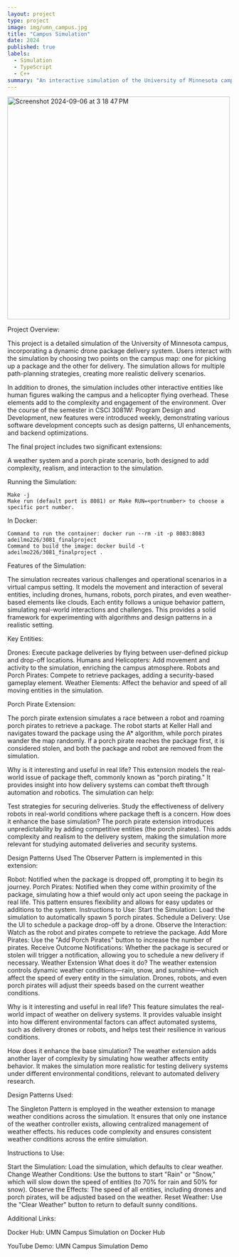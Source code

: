 ```yaml
---
layout: project
type: project
image: img/umn_campus.jpg
title: "Campus Simulation"
date: 2024
published: true
labels:
  - Simulation
  - TypeScript
  - C++
summary: "An interactive simulation of the University of Minnesota campus, featuring drone deliveries, weather effects, and a 'porch pirate' extension, designed to explore real-world automation and security challenges."
---
```




<div class="text-center p-4">
  <img width="500px" alt="Screenshot 2024-09-06 at 3 18 47 PM" src="https://github.com/user-attachments/assets/60f9d844-82bf-441d-bc5e-5b3b72a6c139">
</div>


Project Overview:

This project is a detailed simulation of the University of Minnesota campus, incorporating a dynamic drone package delivery system. Users interact with the simulation by choosing two points on the campus map: one for picking up a package and the other for delivery. The simulation allows for multiple path-planning strategies, creating more realistic delivery scenarios.

In addition to drones, the simulation includes other interactive entities like human figures walking the campus and a helicopter flying overhead. These elements add to the complexity and engagement of the environment. Over the course of the semester in CSCI 3081W: Program Design and Development, new features were introduced weekly, demonstrating various software development concepts such as design patterns, UI enhancements, and backend optimizations.

The final project includes two significant extensions: 

A weather system and a porch pirate scenario, both designed to add complexity, realism, and interaction to the simulation.

Running the Simulation: 

	Make -j
	Make run (default port is 8081) or Make RUN=<portnumber> to choose a specific port number. 
 
In Docker:

	Command to run the container: docker run --rm -it -p 8083:8083 adeilmo226/3081_finalproject
	Command to build the image: docker build -t adeilmo226/3081_finalproject .

Features of the Simulation:

The simulation recreates various challenges and operational scenarios in a virtual campus setting. It models the movement and interaction of several entities, including drones, humans, robots, porch pirates, and even weather-based elements like clouds. Each entity follows a unique behavior pattern, simulating real-world interactions and challenges. This provides a solid framework for experimenting with algorithms and design patterns in a realistic setting.

Key Entities:
	
Drones: Execute package deliveries by flying between user-defined pickup and drop-off locations.
Humans and Helicopters: Add movement and activity to the simulation, enriching the campus atmosphere.
Robots and Porch Pirates: Compete to retrieve packages, adding a security-based gameplay element.
Weather Elements: Affect the behavior and speed of all moving entities in the simulation.


Porch Pirate Extension:

The porch pirate extension simulates a race between a robot and roaming porch pirates to retrieve a package. The robot starts at Keller Hall and navigates toward the package using the A* algorithm, while porch pirates wander the map randomly. If a porch pirate reaches the package first, it is considered stolen, and both the package and robot are removed from the simulation.

Why is it interesting and useful in real life?
This extension models the real-world issue of package theft, commonly known as "porch pirating." It provides insight into how delivery systems can combat theft through automation and robotics. The simulation can help:

Test strategies for securing deliveries.
Study the effectiveness of delivery robots in real-world conditions where package theft is a concern.
How does it enhance the base simulation?
The porch pirate extension introduces unpredictability by adding competitive entities (the porch pirates). This adds complexity and realism to the delivery system, making the simulation more relevant for studying automated deliveries and security systems.

Design Patterns Used
The Observer Pattern is implemented in this extension:

Robot: Notified when the package is dropped off, prompting it to begin its journey.
Porch Pirates: Notified when they come within proximity of the package, simulating how a thief would only act upon seeing the package in real life. This pattern ensures flexibility and allows for easy updates or additions to the system.
Instructions to Use:
Start the Simulation: Load the simulation to automatically spawn 5 porch pirates.
Schedule a Delivery: Use the UI to schedule a package drop-off by a drone.
Observe the Interaction: Watch as the robot and pirates compete to retrieve the package.
Add More Pirates: Use the "Add Porch Pirates" button to increase the number of pirates.
Receive Outcome Notifications: Whether the package is secured or stolen will trigger a notification, allowing you to schedule a new delivery if necessary.
Weather Extension
What does it do?
The weather extension controls dynamic weather conditions—rain, snow, and sunshine—which affect the speed of every entity in the simulation. Drones, robots, and even porch pirates will adjust their speeds based on the current weather conditions.

Why is it interesting and useful in real life?
This feature simulates the real-world impact of weather on delivery systems. It provides valuable insight into how different environmental factors can affect automated systems, such as delivery drones or robots, and helps test their resilience in various conditions.

How does it enhance the base simulation?
The weather extension adds another layer of complexity by simulating how weather affects entity behavior. It makes the simulation more realistic for testing delivery systems under different environmental conditions, relevant to automated delivery research.

Design Patterns Used:

The Singleton Pattern is employed in the weather extension to manage weather conditions across the simulation. It ensures that only one instance of the weather controller exists, allowing centralized management of weather effects. his reduces code complexity and 	ensures consistent weather conditions across the entire simulation.
 
Instructions to Use:

Start the Simulation: Load the simulation, which defaults to clear weather.
Change Weather Conditions: Use the buttons to start "Rain" or "Snow," which will slow down the speed of entities (to 70% for rain 	and 50% for snow).
Observe the Effects: The speed of all entities, including drones and porch pirates, will be adjusted based on the weather.
Reset Weather: Use the "Clear Weather" button to return to default sunny conditions.


Additional Links:

Docker Hub: UMN Campus Simulation on Docker Hub

YouTube Demo: UMN Campus Simulation Demo
